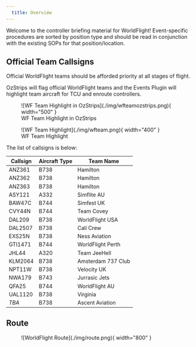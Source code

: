 ```yaml
---
  title: Overview
---
```


Welcome to the controller briefing material for WorldFlight! Event-specific procedures are sorted by position type and should be read in conjunction with the existing SOPs for that position/location.

## Official Team Callsigns
Official WorldFlight teams should be afforded priority at all stages of flight. 

OzStrips will flag official WorldFlight teams and the Events Plugin will highlight team aircraft for TCU and enroute controllers.

<figure markdown>
![WF Team Highlight in OzStrips](./img/wfteamozstrips.png){ width="500" }
<figcaption>WF Team Highlight in OzStrips</figcaption>
</figure>

<figure markdown>
![WF Team Highlight](./img/wfteam.png){ width="400" }
<figcaption>WF Team Highlight</figcaption>
</figure>

The list of callsigns is below:

| Callsign | Aircraft Type | Team Name | 
| -------- | ------------- | --------- |
| ANZ361 | B738 | Hamilton |
| ANZ362 | B738 | Hamilton |
| ANZ363 | B738 | Hamilton |
| ASY121 | A332 | Simflite AU |
| BAW47C | B744 | Simfest UK |
| CVY44N | B744 | Team Covey |
| DAL209 | B738 | WorldFlight USA |
| DAL2507 | B738 | Cali Crew |
| EXS25N | B738 | Ness Aviation |
| GTI1471 | B744 | WorldFlight Perth |
| JHL44 | A320 | Team JeeHell |
| KLM2064 | B738 | Amsterdam 737 Club |
| NPT11W | B738 | Velocity UK |
| NWA179 | B743 | Jurrasic Jets |
| QFA25 | B744 | WorldFlight AU |
| UAL1120 | B738 | Virginia |
| *TBA* | B738 | Ascent Aviation |

## Route
<figure markdown>
![WorldFlight Route](./img/route.png){ width="800" }
</figure>